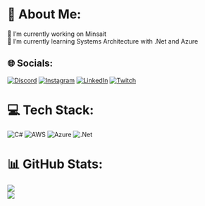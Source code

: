 # 💫 About Me:
🔭 I’m currently working on Minsait <br>🌱 I’m currently learning Systems Architecture with .Net and Azure


## 🌐 Socials:
[![Discord](https://img.shields.io/badge/Discord-%237289DA.svg?logo=discord&logoColor=white)](https://discord.gg/andrademm) [![Instagram](https://img.shields.io/badge/Instagram-%23E4405F.svg?logo=Instagram&logoColor=white)](https://instagram.com/__marceloandrade) [![LinkedIn](https://img.shields.io/badge/LinkedIn-%230077B5.svg?logo=linkedin&logoColor=white)](https://linkedin.com/in/mm-andrade) [![Twitch](https://img.shields.io/badge/Twitch-%239146FF.svg?logo=Twitch&logoColor=white)](https://twitch.tv/andrademm) 

# 💻 Tech Stack:
![C#](https://img.shields.io/badge/c%23-%23239120.svg?style=for-the-badge&logo=c-sharp&logoColor=white) ![AWS](https://img.shields.io/badge/AWS-%23FF9900.svg?style=for-the-badge&logo=amazon-aws&logoColor=white) ![Azure](https://img.shields.io/badge/azure-%230072C6.svg?style=for-the-badge&logo=microsoftazure&logoColor=white) ![.Net](https://img.shields.io/badge/.NET-5C2D91?style=for-the-badge&logo=.net&logoColor=white)
# 📊 GitHub Stats:
![](https://github-readme-stats.vercel.app/api?username=MM-Andrade&theme=dark&hide_border=true&include_all_commits=true&count_private=true)<br/>
![](https://github-readme-stats.vercel.app/api/top-langs/?username=MM-Andrade&theme=dark&hide_border=true&include_all_commits=true&count_private=true&layout=compact)